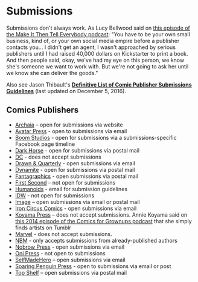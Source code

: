 # Submissions

Submissions don't always work. As Lucy Bellwood said on [this episode of the Make It Then Tell Everybody podcast](http://makeitthentelleverybody.com/2016/03/lucy-bellwood/): "You have to be your own small business, kind of, or your own social media empire before a publisher contacts you... I didn't get an agent, I wasn't approached by serious publishers until I had raised 40,000 dollars on Kickstarter to print a book. And then people said, okay, we've had my eye on this person, we know she's someone we want to work with. But we're not going to ask her until we know she can deliver the goods."

Also see Jason Thibault's **[Definitive List of Comic Publisher Submissions Guidelines](http://jasonthibault.com/definitive-list-comic-publisher-submission-guidelines/)** (last updated on December 5, 2016).

## Comics Publishers

- [Archaia](http://www.archaia.com/submissions/) – open for submissions via website
- [Avatar Press](http://www.avatarpress.com/avatar-press-submission-guidelines/) - open to submissions via email
- [Boom Studios](https://www.facebook.com/BoomStudiosArtistSubmissions/info/?tab=page_info) - open for submissions via a submissions-specific Facebook page timeline
- [Dark Horse](https://www.darkhorse.com/Company/Submissions) - open for submissions via postal mail
- [DC](http://www.dccomics.com/submissions) - does not accept submissions
- [Drawn & Quarterly](https://www.drawnandquarterly.com/faq-page#t311n3477) - open submissions via email
- [Dynamite](http://www.dynamite.com/htmlfiles/editor.html) - open for submissions via postal mail
- [Fantagraphics](http://fantagraphics.com/flog/frequently-asked-questions/) - open submissions via postal mail
- [First Second](http://us.macmillan.com/firstsecond/about/faq) – not open for submissions
- [Humanoids](http://www.humanoids.com/contact) - email for submission guidelines
- [IDW](http://www.idwpublishing.com/jobs-and-internships/) - not open for submissions
- [Image](https://imagecomics.com/about/submissions) – open submissions via email or postal mail
- [Iron Circus Comics](http://ironcircus.com/submissions/) - open submissions via email
- [Koyama Press](http://koyamapress.com/contact-2/) – does not accept submissions. Annie Koyama said on [this 2014 episode of the Comics for Grownups podcast](http://joshuamalbin.com/2014/02/comics-for-grownups-episode-32-annie-koyama/) that she simply finds artists on Tumblr
- [Marvel](https://marvel.com/help/category/17/topic/30) - does not accept submissions.
- [NBM](http://www.nbmpub.com/home/subguidlines.html) - only accepts submissions from already-published authors
- [Nobrow Press](http://nobrow.net/submissions/) - open submissions via email
- [Oni Press](http://onipress.tumblr.com/FAQ) - not open to submissions
- [SelfMadeHero](http://www.selfmadehero.com/submissions.php) – open submissions via email
- [Soaring Penguin Press](http://soaringpenguinpress.com/submissions) - open to submissions via email or post
- [Top Shelf](http://www.topshelfcomix.com/contact/submissions) – open submissions via postal mail
